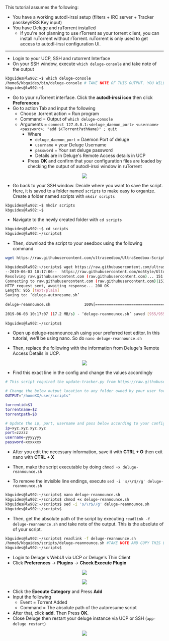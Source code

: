 This tutorial assumes the following:

* You have a working autodl-irssi setup (filters + IRC server + Tracker passkey/RSS Key input)
* You have Deluge and ruTorrent installed
  * If you're not planning to use rTorrent as your torrent client, you can install ruTorrent without rTorrent. ruTorrent is only used to get access to autodl-irssi configuration UI.

***

* Login to your UCP, SSH and rutorrent Interface
* On your SSH window, execute `which deluge-console` and take note of the output

```sh
kbguides@lw902:~$ which deluge-console
/home6/kbguides/bin/deluge-console # TAKE NOTE OF THIS OUTPUT. YOU WILL NEED THIS LATER
kbguides@lw902:~$
```

* Go to your ruTorrent interface. Click the **autodl-irssi icon** then click **Preferences**
* Go to action Tab and input the following
  * Choose .torrent action = Run program
  * Command = Output of `which deluge-console`
  * Arguments = `connect 127.0.0.1:<deluge_daemon_port> <username> <password>; "add $(TorrentPathName)" ; quit`
    * Where
      * `deluge_daemon_port` = Daemon Port of deluge
      * `username` = your Deluge Username
      * `password` = Your set deluge password
      * Details are in Deluge's Remote Access details in UCP
    * Press **OK** and confirm that your configuration files are loaded by checking the output of autodl-irssi window in ruTorrent

<p align="center"><img src="https://docs.usbx.me/uploads/images/gallery/2019-11/image2019-6-3_9-21-3%5B1%5D.png"></p>

* Go back to your SSH window. Decide where you want to save the script. Here, it is saved to a folder named `scripts` to make easy to organize. Create a folder named scripts with `mkdir scripts`

```sh
kbguides@lw902:~$ mkdir scripts
kbguides@lw902:~$
```

* Navigate to the newly created folder with `cd scripts`

```sh
kbguides@lw902:~$ cd scripts
kbguides@lw902:~/scripts$
```

* Then, download the script to your seedbox using the following command

```sh
wget https://raw.githubusercontent.com/ultraseedbox/UltraSeedbox-Scripts/master/Deluge/deluge-reannounce.sh
```

```sh
kbguides@lw902:~/scripts$ wget https://raw.githubusercontent.com/ultraseedbox/UltraSeedbox-Scripts/master/Deluge/deluge-reannounce.sh
--2019-06-03 10:17:06--  https://raw.githubusercontent.com/no5tyle/UltraSeedbox-Scripts/master/Deluge/deluge-reannounce.sh
Resolving raw.githubusercontent.com (raw.githubusercontent.com)... 151.101.0.133, 151.101.64.133, 151.101.128.133, ...
Connecting to raw.githubusercontent.com (raw.githubusercontent.com)|151.101.0.133|:443... connected.
HTTP request sent, awaiting response... 200 OK
Length: 955 [text/plain]
Saving to: ‘deluge-autoresume.sh’
 
deluge-reannounce.sh               100%[=============================================================>]     955  --.-KB/s    in 0s
 
2019-06-03 10:17:07 (17.2 MB/s) - ‘deluge-reannounce.sh’ saved [955/955]
 
kbguides@lw902:~/scripts$
```

* Open up deluge-reannounce.sh using your preferred text editor. In this tutorial, we'll be using nano. So do `nano deluge-reannounce.sh`

* Then, replace the following with the information from Deluge's Remote Access Details in UCP.

<p align="center"><img src="https://docs.usbx.me/uploads/images/gallery/2019-11/image2019-5-15_5-5-37%5B1%5D.png"></p>

* Find this exact line in the config and change the values accordingly

```sh
# This script required the update-tracker.py from https://raw.githubusercontent.com/s0undt3ch/Deluge/master/delu$

# Change the below output location to any folder owned by your user for which you have write permissions
OUTPUT="/homeXX/user/scripts"

torrentid=$1
torrentname=$2
torrentpath=$3

# Update the ip, port, username and pass below according to your configuration
ip=xyz.xyz.xyz.xyz
port=zzzzz
username=yyyyyyy
password=xxxxxxx
```
* After you edit the necessary information, save it with **CTRL + O** then exit nano with **CTRL + X**

* Then, make the script executable by doing `chmod +x deluge-reannounce.sh`
*   To remove the invisible line endings, execute `sed -i 's/\r$//g' deluge-reannounce.sh`

```sh
kbguides@lw902:~/scripts$ nano deluge-reannounce.sh
kbguides@lw902:~/scripts$ chmod +x deluge-reannounce.sh
kbguides@lw902:~/scripts$ sed -i 's/\r$//g' deluge-reannounce.sh
kbguides@lw902:~/scripts$
```

* Then, get the absolute path of the script by executing `readlink -f deluge-reannounce.sh` and take note of the output. This is the absolute of of your script.

```sh
kbguides@lw902:~/scripts$ readlink -f deluge-reannounce.sh
/home6/kbguides/scripts/deluge-reannounce.sh #TAKE NOTE AND COPY THIS LINE. YOU WILL NEED THIS LATER.
kbguides@lw902:~/scripts$
```

* Login to Deluge's WebUI via UCP or Deluge's Thin Client
* Click **Preferences** → **Plugins** → **Check Execute Plugin**

<p align="center"><img src="https://docs.usbx.me/uploads/images/gallery/2019-11/image2019-6-3_8-45-36%5B1%5D.png"></p>
<p align="center"><img src="https://docs.usbx.me/uploads/images/gallery/2019-11/image2019-6-3_8-43-42%5B1%5D.png"></p>

* Click the **Execute Category** and Press **Add**
* Input the following
  * Event = Torrent Added
  * Command = The absolute path of the autoresume script
* After that, click **add**. Then Press **OK**.
* Close Deluge then restart your deluge instance via UCP or SSH (`app-deluge restart`)

<p align="center"><img src="https://docs.usbx.me/uploads/images/gallery/2020-05/image-1589891033979.png"></p>
